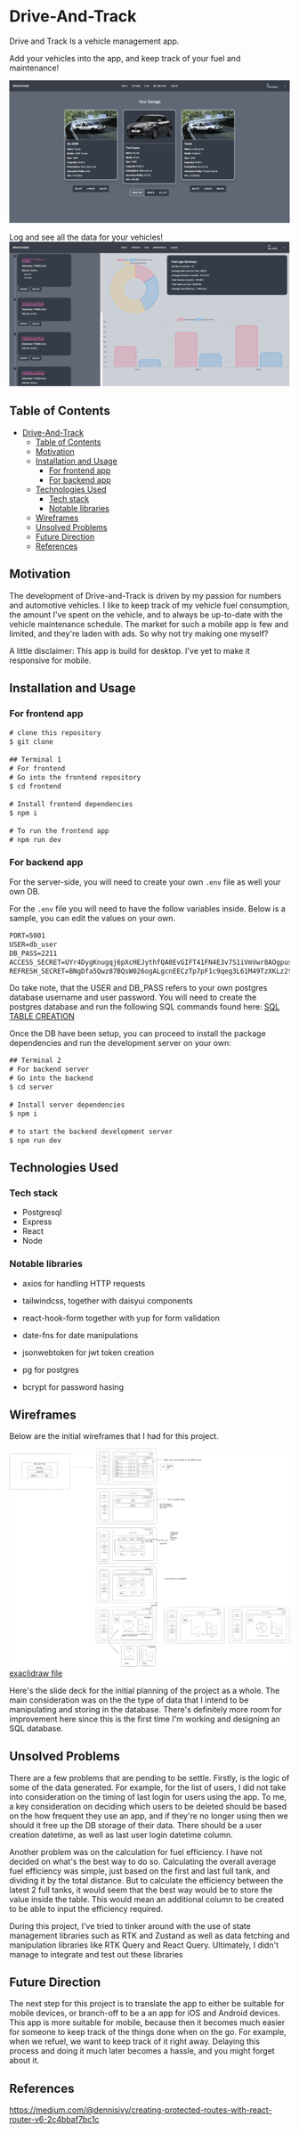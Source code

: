 # Drive-And-Track

Drive and Track Is a vehicle management app.

Add your vehicles into the app, and keep track of your fuel and maintenance!

![login](screenshots/Garage.png)

Log and see all the data for your vehicles!
![fuel](screenshots/Fuel.png)

## Table of Contents

- [Drive-And-Track](#drive-and-track)
  - [Table of Contents](#table-of-contents)
  - [Motivation](#motivation)
  - [Installation and Usage](#installation-and-usage)
    - [For frontend app](#for-frontend-app)
    - [For backend app](#for-backend-app)
  - [Technologies Used](#technologies-used)
    - [Tech stack](#tech-stack)
    - [Notable libraries](#notable-libraries)
  - [Wireframes](#wireframes)
  - [Unsolved Problems](#unsolved-problems)
  - [Future Direction](#future-direction)
  - [References](#references)

## Motivation

The development of Drive-and-Track is driven by my passion for numbers and automotive vehicles. I like to keep track of my vehicle fuel consumption, the amount I've spent on the vehicle, and to always be up-to-date with the vehicle maintenance schedule. The market for such a mobile app is few and limited, and they're laden with ads. So why not try making one myself?

A little disclaimer: This app is build for desktop. I've yet to make it responsive for mobile.

## Installation and Usage

### For frontend app

```t
# clone this repository
$ git clone

## Terminal 1
# For frontend
# Go into the frontend repository
$ cd frontend

# Install frontend dependencies
$ npm i

# To run the frontend app
# npm run dev

```

### For backend app

For the server-side, you will need to create your own `.env` file as well your own DB.

For the `.env` file you will need to have the follow variables inside. Below is a sample, you can edit the values on your own.

```t
PORT=5001
USER=db_user
DB_PASS=2211
ACCESS_SECRET=UYr4DygKnugqj6pXcHEJythfQA0EvGIFT41FN4E3v7S1iVmVwr8AOgpusNfA7BojJ0KgommIoYwK65PaWe5VYIl1vdrSEu2rSJf2
REFRESH_SECRET=BNgDfa5Qwz87BQsW026ogALgcnEECzTp7pF1c9qeg3L61M49TzXKLz2tkVGkkkqVvAepdFUrMLW3CIneUOXJWR3dW0WEy1o1yEUb

```

Do take note, that the USER and DB_PASS refers to your own postgres database username and user password. You will need to create the postgres database and run the following SQL commands found here:
[SQL TABLE CREATION](server/sqlCreateCommands.sql)

Once the DB have been setup, you can proceed to install the package dependencies and run the development server on your own:

```t
## Terminal 2
# For backend server
# Go into the backend
$ cd server

# Install server dependencies
$ npm i

# to start the backend development server
$ npm run dev

```

## Technologies Used

### Tech stack

- Postgresql
- Express
- React
- Node

### Notable libraries

- axios for handling HTTP requests
- tailwindcss, together with daisyui components
- react-hook-form together with yup for form validation
- date-fns for date manipulations

- jsonwebtoken for jwt token creation
- pg for postgres
- bcrypt for password hasing

## Wireframes

Below are the initial wireframes that I had for this project.

![wireframes](/screenshots/wireframe.png)
[exaclidraw file](https://excalidraw.com/#json=bJG5vwbVfCqLmI0HpS_gE,mNiGo-izi331m7_ArGZ9Fg)

Here's the slide deck for the initial planning of the project as a whole. The main consideration was on the the type of data that I intend to be manipulating and storing in the database. There's definitely more room for improvement here since this is the first time I'm working and designing an SQL database.

## Unsolved Problems

There are a few problems that are pending to be settle. Firstly, is the logic of some of the data generated. For example, for the list of users, I did not take into consideration on the timing of last login for users using the app. To me, a key consideration on deciding which users to be deleted should be based on the how frequent they use an app, and if they're no longer using then we should it free up the DB storage of their data. There should be a user creation datetime, as well as last user login datetime column.

Another problem was on the calculation for fuel efficiency. I have not decided on what's the best way to do so. Calculating the overall average fuel efficiency was simple, just based on the first and last full tank, and dividing it by the total distance. But to calculate the efficiency between the latest 2 full tanks, it would seem that the best way would be to store the value inside the table. This would mean an additional column to be created to be able to input the efficiency required.

During this project, I've tried to tinker around with the use of state management libraries such as RTK and Zustand as well as data fetching and manipulation libraries like RTK Query and React Query. Ultimately, I didn't manage to integrate and test out these libraries

## Future Direction

The next step for this project is to translate the app to either be suitable for mobile devices, or branch-off to be a an app for iOS and Android devices. This app is more suitable for mobile, because then it becomes much easier for someone to keep track of the things done when on the go. For example, when we refuel, we want to keep track of it right away. Delaying this process and doing it much later becomes a hassle, and you might forget about it.

## References

https://medium.com/@dennisivy/creating-protected-routes-with-react-router-v6-2c4bbaf7bc1c
